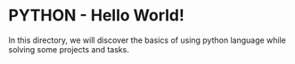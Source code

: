 # PYTHON - Hello World!

In this directory, we will discover the basics of using python language while solving some projects and tasks.
